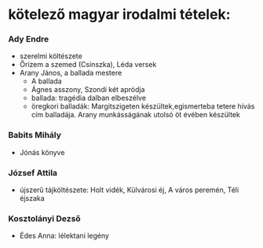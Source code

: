 
# kötelező magyar irodalmi tételek:

### Ady Endre
  - szerelmi költészete
  - Őrizem a szemed (Csinszka), Léda versek
- Arany János, a ballada mestere 
  - A ballada 
  - Ágnes asszony, Szondi két apródja
  - ballada: tragédia dalban elbeszélve
  - öregkori balladák: Margitszigeten készültek,egismerteba tetere hívás cím balladája. Arany munkásságának utolsó öt évében készültek
  
  
### Babits Mihály   
- Jónás könyve

### József Attila
- újszerű tájköltészete: Holt vidék, Külvárosi éj, A város peremén, Téli éjszaka

### Kosztolányi Dezső
- Édes Anna: lélektani legény

### 

